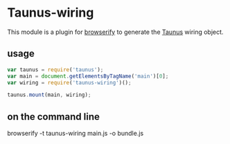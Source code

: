 Taunus-wiring
=============

This module is a plugin for [browserify](http://browserify.org/) to generate the [Taunus](https://github.com/taunus/taunus) wiring object.

## usage

```js
var taunus = require('taunus');
var main = document.getElementsByTagName('main')[0];
var wiring = require('taunus-wiring')();

taunus.mount(main, wiring);
````

## on the command line

browserify -t taunus-wiring main.js -o bundle.js
